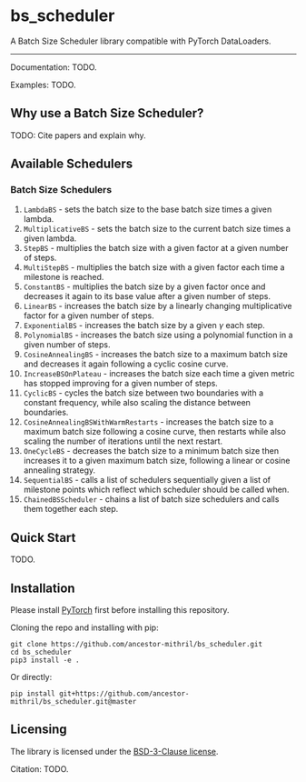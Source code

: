 # bs_scheduler

A Batch Size Scheduler library compatible with PyTorch DataLoaders.

*** 

Documentation: TODO.

Examples: TODO.

<!--For Release Notes, see TODO. -->

## Why use a Batch Size Scheduler?

TODO: Cite papers and explain why.

## Available Schedulers

### Batch Size Schedulers

1. `LambdaBS` - sets the batch size to the base batch size times a given lambda.
2. `MultiplicativeBS` - sets the batch size to the current batch size times a given lambda.
3. `StepBS` - multiplies the batch size with a given factor at a given number of steps.
4. `MultiStepBS` - multiplies the batch size with a given factor each time a milestone is reached.
5. `ConstantBS` - multiplies the batch size by a given factor once and decreases it again to its base value after a
   given number of steps.
6. `LinearBS` - increases the batch size by a linearly changing multiplicative factor for a given number of steps.
7. `ExponentialBS` - increases the batch size by a given $\gamma$ each step.
8. `PolynomialBS` - increases the batch size using a polynomial function in a given number of steps.
9. `CosineAnnealingBS` - increases the batch size to a maximum batch size and decreases it again following a cyclic
   cosine curve.
10. `IncreaseBSOnPlateau` - increases the batch size each time a given metric has stopped improving for a given number
    of steps.
11. `CyclicBS` - cycles the batch size between two boundaries with a constant frequency, while also scaling the
    distance between boundaries.
12. `CosineAnnealingBSWithWarmRestarts` - increases the batch size to a maximum batch size following a cosine curve,
    then restarts while also scaling the number of iterations until the next restart.
13. `OneCycleBS` - decreases the batch size to a minimum batch size then increases it to a given maximum batch size,
    following a linear or cosine annealing strategy.
14. `SequentialBS` - calls a list of schedulers sequentially given a list of milestone points which reflect which
    scheduler should be called when.
15. `ChainedBSScheduler` - chains a list of batch size schedulers and calls them together each step.

## Quick Start

TODO.

## Installation

Please install [PyTorch](https://github.com/pytorch/pytorch) first before installing this repository.

Cloning the repo and installing with pip:

```
git clone https://github.com/ancestor-mithril/bs_scheduler.git
cd bs_scheduler
pip3 install -e .
```

Or directly:

```
pip install git+https://github.com/ancestor-mithril/bs_scheduler.git@master
```

## Licensing

The library is licensed under the [BSD-3-Clause license](LICENSE).

Citation: TODO.
